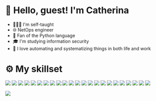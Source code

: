 <h1 align="rigth"> 👋 Hello, guest! I'm Catherina </h1>

- 👩🏼‍💻 I'm self-taught
- 🌐 NetOps engineer
- 🐍 Fan of the Python language
- 🎓 I'm studying information security
- 🦾 I love automating and systematizing things in both life and work

<h1 align="rigth"> ⚙️ My skillset </h1>

![](https://img.shields.io/badge/cisco-%231BA0D7.svg?style=for-the-badge&logo=cisco&logoColor=white)
![](https://img.shields.io/badge/juniper-%2384B135.svg?style=for-the-badge&logo=junipernetworks&logoColor=white)
![](https://img.shields.io/badge/python-%233776AB.svg?style=for-the-badge&logo=Python&logoColor=white)
![](https://img.shields.io/badge/bash-%234EAA25.svg?style=for-the-badge&logo=gnubash&logoColor=white)
![](https://img.shields.io/badge/debian-%23A81D33.svg?style=for-the-badge&logo=Debian&logoColor=white)
![](https://img.shields.io/badge/ubuntu-%23E95420.svg?style=for-the-badge&logo=Ubuntu&logoColor=white)
![](https://img.shields.io/badge/freebsd-%23AB2B28.svg?style=for-the-badge&logo=Freebsd&logoColor=white)
![](https://img.shields.io/badge/macOS-%23000000.svg?style=for-the-badge&logo=apple&logoColor=white)
![](https://img.shields.io/badge/vmware-%23607078.svg?style=for-the-badge&logo=vmware&logoColor=white)
![](https://img.shields.io/badge/docker-%232496ED.svg?style=for-the-badge&logo=docker&logoColor=white)
![](https://img.shields.io/badge/kubernetes-%23326CE5.svg?style=for-the-badge&logo=kubernetes&logoColor=white)
![](https://img.shields.io/badge/ansible-%23EE0000.svg?style=for-the-badge&logo=ansible&logoColor=white)
![](https://img.shields.io/badge/git-%23F05032.svg?style=for-the-badge&logo=git&logoColor=white)
![](https://img.shields.io/badge/gitlabci-%23FC6D26.svg?style=for-the-badge&logo=gitlab&logoColor=white)
![](https://img.shields.io/badge/redis-%23FF4438.svg?style=for-the-badge&logo=redis&logoColor=white)
![](https://img.shields.io/badge/clickhouse-%23FFCC01.svg?style=for-the-badge&logo=clickhouse&logoColor=white)
![](https://img.shields.io/badge/postgres-%234169E1.svg?style=for-the-badge&logo=postgresql&logoColor=white)
![](https://img.shields.io/badge/nginx-%23009639.svg?style=for-the-badge&logo=nginx&logoColor=white)
![](https://img.shields.io/badge/apache-%23D22128.svg?style=for-the-badge&logo=apache&logoColor=white)
![](https://img.shields.io/badge/grafana-%23F46800.svg?style=for-the-badge&logo=grafana&logoColor=white)
![](https://img.shields.io/badge/prometheus-%23E6522C.svg?style=for-the-badge&logo=prometheus&logoColor=white)
![](https://img.shields.io/badge/victoriametrics-%23621773.svg?style=for-the-badge&logo=victoriametrics&logoColor=white)
![](https://img.shields.io/badge/sentry-%23362D59.svg?style=for-the-badge&logo=sentry&logoColor=white)

![](https://komarev.com/ghpvc/?username=kittychka&color=1BA0D7)
